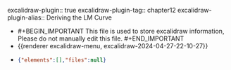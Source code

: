 excalidraw-plugin:: true
excalidraw-plugin-tag:: chapter12
excalidraw-plugin-alias:: Deriving the LM Curve

- #+BEGIN_IMPORTANT
  This file is used to store excalidraw information, Please do not manually edit this file.
  #+END_IMPORTANT
- {{renderer excalidraw-menu, excalidraw-2024-04-27-22-10-27}}
- ```json
  {"elements":[],"files":null}
  ```